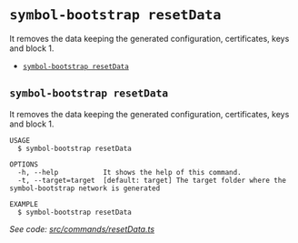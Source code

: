 `symbol-bootstrap resetData`
============================

It removes the data keeping the generated configuration, certificates, keys and block 1.

* [`symbol-bootstrap resetData`](#symbol-bootstrap-resetdata)

## `symbol-bootstrap resetData`

It removes the data keeping the generated configuration, certificates, keys and block 1.

```
USAGE
  $ symbol-bootstrap resetData

OPTIONS
  -h, --help           It shows the help of this command.
  -t, --target=target  [default: target] The target folder where the symbol-bootstrap network is generated

EXAMPLE
  $ symbol-bootstrap resetData
```

_See code: [src/commands/resetData.ts](https://github.com/nemtech/symbol-bootstrap/blob/v0.1.2/src/commands/resetData.ts)_
